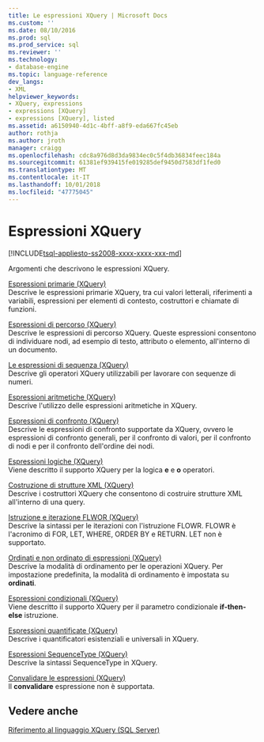 ```yaml
---
title: Le espressioni XQuery | Microsoft Docs
ms.custom: ''
ms.date: 08/10/2016
ms.prod: sql
ms.prod_service: sql
ms.reviewer: ''
ms.technology:
- database-engine
ms.topic: language-reference
dev_langs:
- XML
helpviewer_keywords:
- XQuery, expressions
- expressions [XQuery]
- expressions [XQuery], listed
ms.assetid: a6150940-4d1c-4bff-a8f9-eda667fc45eb
author: rothja
ms.author: jroth
manager: craigg
ms.openlocfilehash: cdc8a976d8d3da9834ec0c5f4db36834feec184a
ms.sourcegitcommit: 61381ef939415fe019285def9450d7583df1fed0
ms.translationtype: MT
ms.contentlocale: it-IT
ms.lasthandoff: 10/01/2018
ms.locfileid: "47775045"
---
```

# <a name="xquery-expressions"></a>Espressioni XQuery
[!INCLUDE[tsql-appliesto-ss2008-xxxx-xxxx-xxx-md](../includes/tsql-appliesto-ss2008-xxxx-xxxx-xxx-md.md)]

  Argomenti che descrivono le espressioni XQuery.  
  

 [Espressioni primarie &#40;XQuery&#41;](../xquery/primary-expressions-xquery.md)  
 Descrive le espressioni primarie XQuery, tra cui valori letterali, riferimenti a variabili, espressioni per elementi di contesto, costruttori e chiamate di funzioni.  
  
 [Espressioni di percorso &#40;XQuery&#41;](../xquery/path-expressions-xquery.md)  
 Descrive le espressioni di percorso XQuery. Queste espressioni consentono di individuare nodi, ad esempio di testo, attributo o elemento, all'interno di un documento.  
  
 [Le espressioni di sequenza &#40;XQuery&#41;](../xquery/sequence-expressions-xquery.md)  
 Descrive gli operatori XQuery utilizzabili per lavorare con sequenze di numeri.  
  
 [Espressioni aritmetiche &#40;XQuery&#41;](../xquery/arithmetic-expressions-xquery.md)  
 Descrive l'utilizzo delle espressioni aritmetiche in XQuery.  
  
 [Espressioni di confronto &#40;XQuery&#41;](../xquery/comparison-expressions-xquery.md)  
 Descrive le espressioni di confronto supportate da XQuery, ovvero le espressioni di confronto generali, per il confronto di valori, per il confronto di nodi e per il confronto dell'ordine dei nodi.  
  
 [Espressioni logiche &#40;XQuery&#41;](../xquery/logical-expressions-xquery.md)  
 Viene descritto il supporto XQuery per la logica **e** e **o** operatori.  
  
 [Costruzione di strutture XML &#40;XQuery&#41;](../xquery/xml-construction-xquery.md)  
 Descrive i costruttori XQuery che consentono di costruire strutture XML all'interno di una query.  
  
 [Istruzione e iterazione FLWOR &#40;XQuery&#41;](../xquery/flwor-statement-and-iteration-xquery.md)  
 Descrive la sintassi per le iterazioni con l'istruzione FLOWR. FLOWR è l'acronimo di FOR, LET, WHERE, ORDER BY e RETURN. LET non è supportato.  
  
 [Ordinati e non ordinato di espressioni &#40;XQuery&#41;](../xquery/ordered-and-unordered-expressions-xquery.md)  
 Descrive la modalità di ordinamento per le operazioni XQuery. Per impostazione predefinita, la modalità di ordinamento è impostata su **ordinati**.  
  
 [Espressioni condizionali &#40;XQuery&#41;](../xquery/conditional-expressions-xquery.md)  
 Viene descritto il supporto XQuery per il parametro condizionale **if-then-else** istruzione.  
  
 [Espressioni quantificate &#40;XQuery&#41;](../xquery/quantified-expressions-xquery.md)  
 Descrive i quantificatori esistenziali e universali in XQuery.  
  
 [Espressioni SequenceType &#40;XQuery&#41;](../xquery/sequencetype-expressions-xquery.md)  
 Descrive la sintassi SequenceType in XQuery.  
  
 [Convalidare le espressioni &#40;XQuery&#41;](../xquery/validate-expressions-xquery.md)  
 Il **convalidare** espressione non è supportata.  
  
## <a name="see-also"></a>Vedere anche  
 [Riferimento al linguaggio XQuery &#40;SQL Server&#41;](../xquery/xquery-language-reference-sql-server.md)  
  
  
